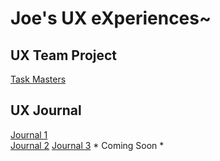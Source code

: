 # Joe's UX eXperiences~


## UX Team Project
[Task Masters](https://usabilityengineering.github.io/TaskMasters/)

## UX Journal
[Journal 1](journal1/) <br/>
[Journal 2](journal2/)
[Journal 3]() * Coming Soon * <br/>
